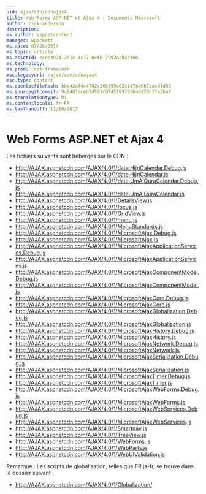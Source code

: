 ```yaml
---
uid: ajax/cdn/cdnajax4
title: Web Forms ASP.NET et Ajax 4 | Documents Microsoft
author: rick-anderson
description: 
ms.author: aspnetcontent
manager: wpickett
ms.date: 07/28/2014
ms.topic: article
ms.assetid: cced3924-251c-4c77-bef0-7992acbac106
ms.technology: 
ms.prod: .net-framework
msc.legacyurl: /ajax/cdn/cdnajax4
msc.type: content
ms.openlocfilehash: bbc42af4c4702c366499a02c1478e687cacdfd95
ms.sourcegitcommit: 9a9483aceb34591c97451997036a9120c3fe2baf
ms.translationtype: MT
ms.contentlocale: fr-FR
ms.lasthandoff: 11/10/2017
---
```

<a name="aspnet-web-forms-and-ajax-4"></a>Web Forms ASP.NET et Ajax 4
====================
Les fichiers suivants sont hébergés sur le CDN :

- http://AJAX.aspnetcdn.com/AJAX/4.0/1/date.HijriCalendar.Debug.js
- http://AJAX.aspnetcdn.com/AJAX/4.0/1/date.HijriCalendar.js
- http://AJAX.aspnetcdn.com/AJAX/4.0/1/date.UmAlQuraCalendar.Debug.js
- http://AJAX.aspnetcdn.com/AJAX/4.0/1/date.UmAlQuraCalendar.js
- http://AJAX.aspnetcdn.com/AJAX/4.0/1/DetailsView.js
- http://AJAX.aspnetcdn.com/AJAX/4.0/1/focus.js
- http://AJAX.aspnetcdn.com/AJAX/4.0/1/GridView.js
- http://AJAX.aspnetcdn.com/AJAX/4.0/1/menu.js
- http://AJAX.aspnetcdn.com/AJAX/4.0/1/MenuStandards.js
- http://AJAX.aspnetcdn.com/AJAX/4.0/1/MicrosoftAjax.Debug.js
- http://AJAX.aspnetcdn.com/AJAX/4.0/1/MicrosoftAjax.js
- http://AJAX.aspnetcdn.com/AJAX/4.0/1/MicrosoftAjaxApplicationServices.Debug.js
- http://AJAX.aspnetcdn.com/AJAX/4.0/1/MicrosoftAjaxApplicationServices.js
- http://AJAX.aspnetcdn.com/AJAX/4.0/1/MicrosoftAjaxComponentModel.Debug.js
- http://AJAX.aspnetcdn.com/AJAX/4.0/1/MicrosoftAjaxComponentModel.js
- http://AJAX.aspnetcdn.com/AJAX/4.0/1/MicrosoftAjaxCore.Debug.js
- http://AJAX.aspnetcdn.com/AJAX/4.0/1/MicrosoftAjaxCore.js
- http://AJAX.aspnetcdn.com/AJAX/4.0/1/MicrosoftAjaxGlobalization.Debug.js
- http://AJAX.aspnetcdn.com/AJAX/4.0/1/MicrosoftAjaxGlobalization.js
- http://AJAX.aspnetcdn.com/AJAX/4.0/1/MicrosoftAjaxHistory.Debug.js
- http://AJAX.aspnetcdn.com/AJAX/4.0/1/MicrosoftAjaxHistory.js
- http://AJAX.aspnetcdn.com/AJAX/4.0/1/MicrosoftAjaxNetwork.Debug.js
- http://AJAX.aspnetcdn.com/AJAX/4.0/1/MicrosoftAjaxNetwork.js
- http://AJAX.aspnetcdn.com/AJAX/4.0/1/MicrosoftAjaxSerialization.Debug.js
- http://AJAX.aspnetcdn.com/AJAX/4.0/1/MicrosoftAjaxSerialization.js
- http://AJAX.aspnetcdn.com/AJAX/4.0/1/MicrosoftAjaxTimer.Debug.js
- http://AJAX.aspnetcdn.com/AJAX/4.0/1/MicrosoftAjaxTimer.js
- http://AJAX.aspnetcdn.com/AJAX/4.0/1/MicrosoftAjaxWebForms.Debug.js
- http://AJAX.aspnetcdn.com/AJAX/4.0/1/MicrosoftAjaxWebForms.js
- http://AJAX.aspnetcdn.com/AJAX/4.0/1/MicrosoftAjaxWebServices.Debug.js
- http://AJAX.aspnetcdn.com/AJAX/4.0/1/MicrosoftAjaxWebServices.js
- http://AJAX.aspnetcdn.com/AJAX/4.0/1/Smartnav.js
- http://AJAX.aspnetcdn.com/AJAX/4.0/1/TreeView.js
- http://AJAX.aspnetcdn.com/AJAX/4.0/1/WebForms.js
- http://AJAX.aspnetcdn.com/AJAX/4.0/1/WebParts.js
- http://AJAX.aspnetcdn.com/AJAX/4.0/1/WebUIValidation.js

Remarque : Les scripts de globalisation, telles que FR.js-fr, se trouve dans le dossier suivant :

- http://AJAX.aspnetcdn.com/AJAX/4.0/1/Globalization/
